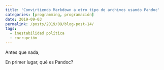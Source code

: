 ```yaml
---
title: 'Convirtiendo Markdown a otro tipo de archivos usando Pandoc'
categories: [programming, programación]
date: 2019-09-03
permalink: /posts/2019/09/blog-post-14/
tags:
  - inestabilidad política
  - corrupción
---
```


Antes que nada, 

En primer lugar, qué es Pandoc? 